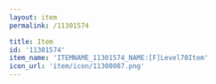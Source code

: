 ```yaml
---
layout: item
permalink: /11301574

title: Item
id: '11301574'
item_name: 'ITEMNAME_11301574_NAME:[F]Level70Item'
icon_url: 'item/icon/11300087.png'
---
```


